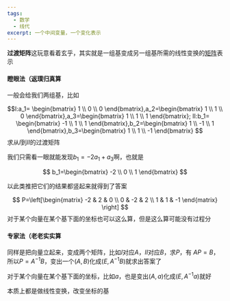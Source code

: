 ```yaml
---
tags:
  - 数学
  - 线代
excerpt: 一个中间变量，一个变化表示
---
```

**过渡矩阵**这玩意看着玄乎，其实就是一组基变成另一组基所需的线性变换的[矩阵](2024-12-28-这个矩阵才是你的归宿啊.md)表示

#### 瞪眼法（返璞归真算

一般会给我们两组基，比如

$$I:a_1=
\begin{bmatrix}
1 \\
0 \\
0
\end{bmatrix},a_2=\begin{bmatrix}
1 \\
1 \\
0
\end{bmatrix},a_3=\begin{bmatrix}
1 \\
1 \\
1
\end{bmatrix}; 
II:b_1=
\begin{bmatrix}
-1 \\
1 \\
1
\end{bmatrix},b_2=\begin{bmatrix}
1 \\
-1 \\
1
\end{bmatrix},b_3=\begin{bmatrix}
1 \\
1 \\
-1
\end{bmatrix}
$$
求从$I$到$II$的过渡矩阵

我们只需看一眼就能发现$b_1=-2a_1+a_3$啊，也就是

$$
b_1=\begin{bmatrix}
-2 \\
0 \\
1
\end{bmatrix}
$$

以此类推把它们的结果都竖起来就得到了答案

$$
P=\left[\begin{matrix} 
-2 & 2 & 0 \\ 
0 & -2 & 2 \\
1 & 1 & -1
\end{matrix} \right]
$$
对于某个向量在某个基下面的坐标也可以这么算，但是这么算可能没有过程分

#### 专家法（老老实实算

同样是把向量立起来，变成两个矩阵，比如$I$对应$A$，$II$对应$B$，求$P$，有
$AP=B$，所以$P=A^{-1}B$，变出一个$(A,B)$化成$(E,A^{-1}B)$就求出答案了


对于某个向量在某个基下面的坐标，比如$a$，也是变出$(A,a)$化成$(E,A^{-1}a)$就好


本质上都是做线性变换，改变坐标的基